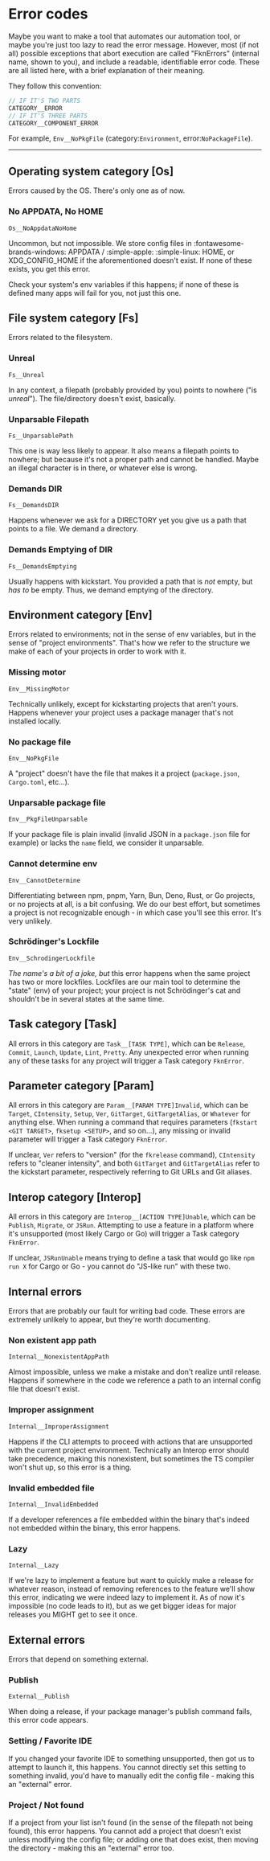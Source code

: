 # Error codes

Maybe you want to make a tool that automates our automation tool, or maybe you're just too lazy to read the error message. However, most (if not all) possible exceptions that abort execution are called "FknErrors" (internal name, shown to you), and include a readable, identifiable error code. These are all listed here, with a brief explanation of their meaning.

They follow this convention:

```ts
// IF IT'S TWO PARTS
CATEGORY__ERROR
// IF IT'S THREE PARTS
CATEGORY__COMPONENT_ERROR
```

For example, `Env__NoPkgFile` (category:`Environment`, error:`NoPackageFile`).

---

## Operating system category [Os]

Errors caused by the OS. There's only one as of now.

### No APPDATA, No HOME

`Os__NoAppdataNoHome`

Uncommon, but not impossible. We store config files in :fontawesome-brands-windows: APPDATA / :simple-apple: :simple-linux: HOME, or XDG_CONFIG_HOME if the aforementioned doesn't exist. If none of these exists, you get this error.

Check your system's env variables if this happens; if none of these is defined many apps will fail for you, not just this one.

## File system category [Fs]

Errors related to the filesystem.

### Unreal

`Fs__Unreal`

In any context, a filepath (probably provided by you) points to nowhere ("is _unreal_"). The file/directory doesn't exist, basically.

### Unparsable Filepath

`Fs__UnparsablePath`

This one is way less likely to appear. It also means a filepath points to nowhere; but because it's not a proper path and cannot be handled. Maybe an illegal character is in there, or whatever else is wrong.

### Demands DIR

`Fs__DemandsDIR`

Happens whenever we ask for a DIRECTORY yet you give us a path that points to a file. We demand a directory.

### Demands Emptying of DIR

`Fs__DemandsEmptying`

Usually happens with kickstart. You provided a path that is _not_ empty, but _has to_ be empty. Thus, we demand emptying of the directory.

## Environment category [Env]

Errors related to environments; not in the sense of env variables, but in the sense of "project environments". That's how we refer to the structure we make of each of your projects in order to work with it.

### Missing motor

`Env__MissingMotor`

Technically unlikely, except for kickstarting projects that aren't yours. Happens whenever your project uses a package manager that's not installed locally.

### No package file

`Env__NoPkgFile`

A "project" doesn't have the file that makes it a project (`package.json`, `Cargo.toml`, etc...).

### Unparsable package file

`Env__PkgFileUnparsable`

If your package file is plain invalid (invalid JSON in a `package.json` file for example) or lacks the `name` field, we consider it unparsable.

### Cannot determine env

`Env__CannotDetermine`

Differentiating between npm, pnpm, Yarn, Bun, Deno, Rust, or Go projects, or no projects at all, is a bit confusing. We do our best effort, but sometimes a project is not recognizable enough - in which case you'll see this error. It's very unlikely.

### Schrödinger's Lockfile

`Env__SchrodingerLockfile`

_The name's a bit of a joke, but_ this error happens when the same project has two or more lockfiles. Lockfiles are our main tool to determine the "state" (env) of your project; your project is not Schrödinger's cat and shouldn't be in several states at the same time.

## Task category [Task]

All errors in this category are `Task__[TASK TYPE]`, which can be `Release`, `Commit`, `Launch`, `Update`, `Lint`, `Pretty`. Any unexpected error when running any of these tasks for any project will trigger a Task category `FknError`.

## Parameter category [Param]

All errors in this category are `Param__[PARAM TYPE]Invalid`, which can be `Target`, `CIntensity`, `Setup`, `Ver`, `GitTarget`, `GitTargetAlias`, or `Whatever` for anything else. When running a command that requires parameters (`fkstart <GIT TARGET>`, `fksetup <SETUP>`, and so on...), any missing or invalid parameter will trigger a Task category `FknError`.

If unclear, `Ver` refers to "version" (for the `fkrelease` command), `CIntensity` refers to "cleaner intensity", and both `GitTarget` and `GitTargetAlias` refer to the kickstart parameter, respectively referring to Git URLs and Git aliases.

## Interop category [Interop]

All errors in this category are `Interop__[ACTION TYPE]Unable`, which can be `Publish`, `Migrate`, or `JSRun`. Attempting to use a feature in a platform where it's unsupported (most likely Cargo or Go) will trigger a Task category `FknError`.

If unclear, `JSRunUnable` means trying to define a task that would go like `npm run X` for Cargo or Go - you cannot do "JS-like run" with these two.

## Internal errors

Errors that are probably our fault for writing bad code. These errors are extremely unlikely to appear, but they're worth documenting.

### Non existent app path

`Internal__NonexistentAppPath`

Almost impossible, unless we make a mistake and don't realize until release. Happens if somewhere in the code we reference a path to an internal config file that doesn't exist.

### Improper assignment

`Internal__ImproperAssignment`

Happens if the CLI attempts to proceed with actions that are unsupported with the current project environment. Technically an Interop error should take precedence, making this nonexistent, but sometimes the TS compiler won't shut up, so this error is a thing.

### Invalid embedded file

`Internal__InvalidEmbedded`

If a developer references a file embedded within the binary that's indeed not embedded within the binary, this error happens.

### Lazy

`Internal__Lazy`

If we're lazy to implement a feature but want to quickly make a release for whatever reason, instead of removing references to the feature we'll show this error, indicating we were indeed lazy to implement it. As of now it's impossible (no code leads to it), but as we get bigger ideas for major releases you MIGHT get to see it once.

## External errors

Errors that depend on something external.

### Publish

`External__Publish`

When doing a release, if your package manager's publish command fails, this error code appears.

### Setting / Favorite IDE

If you changed your favorite IDE to something unsupported, then got us to attempt to launch it, this happens. You cannot directly set this setting to something invalid, you'd have to manually edit the config file - making this an "external" error.

### Project / Not found

If a project from your list isn't found (in the sense of the filepath not being found), this error happens. You cannot add a project that doesn't exist unless modifying the config file; or adding one that does exist, then moving the directory - making this an "external" error too.
